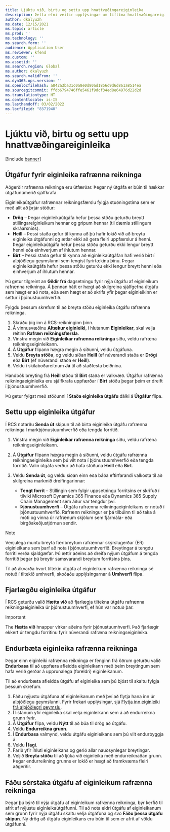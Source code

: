 ```yaml
---
title: Ljúktu við, birtu og settu upp hnattvæðingareiginleika
description: Þetta efni veitir upplýsingar um líftíma hnattvæðingareiginleika.
author: dkalyuzh
ms.date: 12/15/2021
ms.topic: article
ms.prod: ''
ms.technology: ''
ms.search.form: ''
audience: Application User
ms.reviewer: kfend
ms.custom: ''
ms.assetid: ''
ms.search.region: Global
ms.author: dkalyuzh
ms.search.validFrom: ''
ms.dyn365.ops.version: ''
ms.openlocfilehash: a842a3ba31c0a8e0d80ad1856d9d6d861a8514ea
ms.sourcegitcommit: ffdb6794746ffe5461f9dcf34ed8e64976d22d2d
ms.translationtype: HT
ms.contentlocale: is-IS
ms.lasthandoff: 03/02/2022
ms.locfileid: "8371940"
---
```

# <a name="complete-publish-and-deploy-a-globalization-feature"></a>Ljúktu við, birtu og settu upp hnattvæðingareiginleika

[!include [banner](../includes/banner.md)]

## <a name="electronic-invoicing-feature-versions"></a>Útgáfur fyrir eiginleika rafrænna reikninga

Aðgerðir rafrænna reikninga eru útfærðar. Þegar ný útgáfa er búin til hækkar útgáfunúmerið sjálfkrafa.

Eiginleikaútgáfur rafrænnar reikningsfærslu fylgja stuðningstíma sem er með allt að þrjár stöður:

- **Drög** – Þegar eiginleikaútgáfa hefur þessa stöðu geturðu breytt stillingareiginleikum hennar og gripum hennar (til dæmis stillingum skráarsniðs).
- **Heill** – Þessi staða gefur til kynna að þú hafir lokið við að breyta eiginleika útgáfunni og ætlar ekki að gera fleiri uppfærslur á henni. Þegar eiginleikaútgáfa hefur þessa stöðu geturðu ekki lengur breytt henni eða einhverjum af íhlutum hennar.
- **Birt** – Þessi staða gefur til kynna að eiginleikaútgáfan hafi verið birt í alþjóðlegu geymslunni sem tengist fyrirtækinu þínu. Þegar eiginleikaútgáfa hefur þessa stöðu geturðu ekki lengur breytt henni eða einhverjum af íhlutum hennar.

Þú getur tilgreint an **Gildir frá** dagsetningu fyrir nýja útgáfu af eiginleikum rafrænna reikninga. Á þennan hátt er hægt að skilgreina sjálfgefna útgáfu sem hægt er að nota, eða sem hægt er að skrifa yfir þegar eiginleikinn er settur í þjónustuumhverfið.

Fylgdu þessum skrefum til að breyta stöðu eiginleika útgáfu rafrænna reikninga.

1. Skráðu þig inn á RCS-reikninginn þinn.
2. Á vinnusvæðinu **Altækur eiginleiki**, í hlutanum **Eiginleikar**, skal velja reitinn **Rafræn reikningsfærsla**.
3. Vinstra megin við **Eiginleikar rafrænna reikninga** síðu, veldu rafræna reikningseiginleikann.
4. Á **Útgáfur** flipann hægra megin á síðunni, veldu útgáfuna.
5. Veldu **Breyta stöðu**, og veldu síðan **Heill** (ef núverandi staða er **Drög**) eða **Birt** (ef núverandi staða er **Heill**).
6. Veldu í skilaboðareitnum **Já** til að staðfesta beiðnina.

Handbók breyting frá **Heill** stöðu til **Birt** staða er valkvæð. Útgáfur rafrænna reikningaeiginleika eru sjálfkrafa uppfærðar í **Birt** stöðu þegar þeim er dreift í þjónustuumhverfið.

Þú getur fylgst með stöðunni í **Staða eiginleika útgáfu** dálki á **Útgáfur** flipa.

## <a name="deploy-feature-versions"></a>Settu upp eiginleika útgáfur

Í RCS notarðu **Senda út** skipun til að birta eiginleika útgáfu rafrænna reikninga í markþjónustuumhverfið eða tengda forritið.

1. Vinstra megin við **Eiginleikar rafrænna reikninga** síðu, veldu rafræna reikningseiginleikann.
2. Á **Útgáfur** flipann hægra megin á síðunni, veldu útgáfu rafrænna reikningaeiginleika sem þú vilt nota í þjónustuumhverfið eða tengda forritið. Valin útgáfa verður að hafa stöðuna **Heill** eða **Birt**.
3. Veldu **Senda út**, og veldu síðan einn eða báða eftirfarandi valkosta til að skilgreina markmið dreifingarinnar:

    - **Tengt forrit** – Stillingin sem fylgir uppsetningu forritsins er skrifuð í tilviki Microsoft Dynamics 365 Finance eða Dynamics 365 Supply Chain Management sem áður var tengdur því.
    - **Þjónustuumhverfi** – Útgáfa rafrænna reikningaeiginleikans er notuð í þjónustuumhverfið. Rafrænn reikningur er þá tilbúinn til að taka á móti og vinna úr rafrænum skjölum sem fjármála- eða birgðakeðjustjórnun sendir.

> [!NOTE]
> Venjulega muntu breyta færibreytum rafrænnar skýrslugerðar (ER) eiginleikans sem þarf að nota í þjónustuumhverfið. Breytingar á tengdu forriti verða sjaldgæfar. Þú ættir aðeins að dreifa nýjum útgáfum á tengda forritið þegar þú breytir samsvarandi breytum forritsins þíns.

Til að ákvarða hvort tiltekin útgáfa af eiginleikum rafrænna reikninga sé notuð í tiltekið umhverfi, skoðaðu upplýsingarnar á **Umhverfi** flipa.

## <a name="remove-feature-versions"></a>Fjarlægðu eiginleika útgáfur

Í RCS geturðu valið **Hætta við** að fjarlægja tiltekna útgáfu rafrænna reikningaeiginleika úr þjónustuumhverfi, ef hún var notuð þar.

> [!IMPORTANT]
> The **Hætta við** hnappur virkar aðeins fyrir þjónustuumhverfi. Það fjarlægir ekkert úr tengdu forritinu fyrir núverandi rafræna reikningseiginleika.

## <a name="rebase-electronic-invoicing-features"></a>Endurbæta eiginleika rafrænna reikninga

Þegar einn eiginleiki rafrænna reikninga er fenginn frá öðrum geturðu valið **Endurbasa** til að uppfæra afleidda eiginleikann með þeim breytingum sem hafa verið gerðar á upprunalega (foreldri) eiginleikanum.

Til að endurbæta afleidda útgáfu af eiginleika sem þú bjóst til skaltu fylgja þessum skrefum.

1. Fáðu nýjustu útgáfuna af eiginleikanum með því að flytja hana inn úr alþjóðlegu geymslunni. Fyrir frekari upplýsingar, sjá [Flytja inn eiginleiki frá alþjóðlegri geymslu](e-invoicing-import-feature-global-repository.md).
2. Í listanum yfir eiginleika skal velja eiginleikann sem á að endurreikna grunn fyrir.
3. Á **Útgáfur** flipa, veldu **Nýtt** til að búa til drög að útgáfu.
4. Veldu **Endurreikna grunn**.
5. Í **Endurbasa** valmynd, veldu útgáfu eiginleikans sem þú vilt endurbyggja á.
6. Veldu **Í lagi**.
7. Farið yfir íhluti eiginleikans og gerið allar nauðsynlegar breytingar.
8. Veljið **Breyta stöðu** til að ljúka við eiginleika með endurreiknaðan grunn. Þegar endurreikning grunns er lokið er hægt að framkvæma fleiri aðgerðir.

## <a name="get-a-specific-version-of-electronic-invoicing-features"></a>Fáðu sérstaka útgáfu af eiginleikum rafrænna reikninga

Þegar þú býrð til nýja útgáfu af eiginleikum rafrænna reikninga, býr kerfið til afrit af nýjustu eiginleikaútgáfunni. Til að nota eldri útgáfu af eiginleikanum sem grunn fyrir nýja útgáfu skaltu velja útgáfuna og svo **Fáðu þessa útgáfu skipun**. Ný drög að útgáfu eiginleikans eru búin til sem er afrit af völdu útgáfunni.
